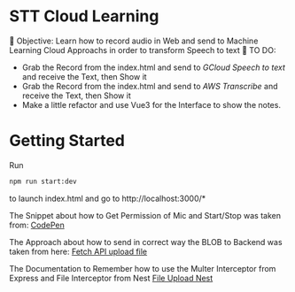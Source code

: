 # STT Cloud Learning

🎯 Objective: Learn how to record audio in Web and send to Machine Learning Cloud Approachs in order to transform Speech to text
📖 TO DO:
- Grab the Record from the index.html and send to *GCloud Speech to text* and receive the Text, then Show it
- Grab the Record from the index.html and send to *AWS Transcribe* and receive the Text, then Show it
- Make a little refactor and use Vue3 for the Interface to show the notes.

# Getting Started

Run
```bash
npm run start:dev
```
to launch index.html and go to http://localhost:3000/*

The Snippet about how to Get Permission of Mic and Start/Stop was taken from:
[CodePen](https://codepen.io/Sambego/pen/ZBPbbR)

The Approach about how to send in correct way the BLOB to Backend was taken from here:
[Fetch API upload file](https://openjavascript.info/2022/06/08/how-to-upload-a-file-using-the-fetch-api/)

The Documentation to Remember how to use the Multer Interceptor from Express and File Interceptor from Nest
[File Upload Nest](https://docs.nestjs.com/techniques/file-upload)